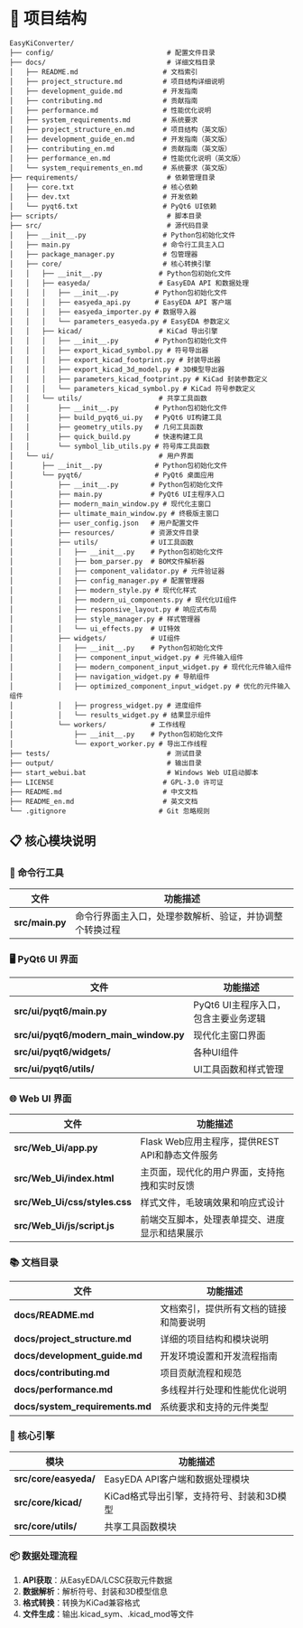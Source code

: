 # 📁 项目结构

```
EasyKiConverter/
├── config/                            # 配置文件目录
├── docs/                              # 详细文档目录
│   ├── README.md                     # 文档索引
│   ├── project_structure.md          # 项目结构详细说明
│   ├── development_guide.md          # 开发指南
│   ├── contributing.md               # 贡献指南
│   ├── performance.md                # 性能优化说明
│   ├── system_requirements.md        # 系统要求
│   ├── project_structure_en.md       # 项目结构（英文版）
│   ├── development_guide_en.md       # 开发指南（英文版）
│   ├── contributing_en.md            # 贡献指南（英文版）
│   ├── performance_en.md             # 性能优化说明（英文版）
│   └── system_requirements_en.md     # 系统要求（英文版）
├── requirements/                      # 依赖管理目录
│   ├── core.txt                      # 核心依赖
│   ├── dev.txt                       # 开发依赖
│   └── pyqt6.txt                     # PyQt6 UI依赖
├── scripts/                           # 脚本目录
├── src/                               # 源代码目录
│   ├── __init__.py                   # Python包初始化文件
│   ├── main.py                       # 命令行工具主入口
│   ├── package_manager.py            # 包管理器
│   ├── core/                         # 核心转换引擎
│   │   ├── __init__.py              # Python包初始化文件
│   │   ├── easyeda/                 # EasyEDA API 和数据处理
│   │   │   ├── __init__.py         # Python包初始化文件
│   │   │   ├── easyeda_api.py      # EasyEDA API 客户端
│   │   │   ├── easyeda_importer.py # 数据导入器
│   │   │   └── parameters_easyeda.py # EasyEDA 参数定义
│   │   ├── kicad/                   # KiCad 导出引擎
│   │   │   ├── __init__.py         # Python包初始化文件
│   │   │   ├── export_kicad_symbol.py # 符号导出器
│   │   │   ├── export_kicad_footprint.py # 封装导出器
│   │   │   ├── export_kicad_3d_model.py # 3D模型导出器
│   │   │   ├── parameters_kicad_footprint.py # KiCad 封装参数定义
│   │   │   └── parameters_kicad_symbol.py # KiCad 符号参数定义
│   │   └── utils/                   # 共享工具函数
│   │       ├── __init__.py         # Python包初始化文件
│   │       ├── build_pyqt6_ui.py   # PyQt6 UI构建工具
│   │       ├── geometry_utils.py   # 几何工具函数
│   │       ├── quick_build.py      # 快速构建工具
│   │       └── symbol_lib_utils.py # 符号库工具函数
│   └── ui/                          # 用户界面
│       ├── __init__.py             # Python包初始化文件
│       └── pyqt6/                  # PyQt6 桌面应用
│           ├── __init__.py        # Python包初始化文件
│           ├── main.py            # PyQt6 UI主程序入口
│           ├── modern_main_window.py # 现代化主窗口
│           ├── ultimate_main_window.py # 终极版主窗口
│           ├── user_config.json   # 用户配置文件
│           ├── resources/         # 资源文件目录
│           ├── utils/             # UI工具函数
│           │   ├── __init__.py    # Python包初始化文件
│           │   ├── bom_parser.py  # BOM文件解析器
│           │   ├── component_validator.py # 元件验证器
│           │   ├── config_manager.py # 配置管理器
│           │   ├── modern_style.py # 现代化样式
│           │   ├── modern_ui_components.py # 现代化UI组件
│           │   ├── responsive_layout.py # 响应式布局
│           │   ├── style_manager.py # 样式管理器
│           │   └── ui_effects.py  # UI特效
│           ├── widgets/           # UI组件
│           │   ├── __init__.py    # Python包初始化文件
│           │   ├── component_input_widget.py # 元件输入组件
│           │   ├── modern_component_input_widget.py # 现代化元件输入组件
│           │   ├── navigation_widget.py # 导航组件
│           │   ├── optimized_component_input_widget.py # 优化的元件输入组件
│           │   ├── progress_widget.py # 进度组件
│           │   └── results_widget.py # 结果显示组件
│           └── workers/           # 工作线程
│               ├── __init__.py    # Python包初始化文件
│               └── export_worker.py # 导出工作线程
├── tests/                             # 测试目录
├── output/                            # 输出目录
├── start_webui.bat                    # Windows Web UI启动脚本
├── LICENSE                           # GPL-3.0 许可证
├── README.md                         # 中文文档
├── README_en.md                      # 英文文档
└── .gitignore                       # Git 忽略规则
```

## 📋 核心模块说明

### 🎯 命令行工具
| 文件 | 功能描述 |
|------|----------|
| **src/main.py** | 命令行界面主入口，处理参数解析、验证，并协调整个转换过程 |

### 🖥️ PyQt6 UI 界面
| 文件 | 功能描述 |
|------|----------|
| **src/ui/pyqt6/main.py** | PyQt6 UI主程序入口，包含主要业务逻辑 |
| **src/ui/pyqt6/modern_main_window.py** | 现代化主窗口界面 |
| **src/ui/pyqt6/widgets/** | 各种UI组件 |
| **src/ui/pyqt6/utils/** | UI工具函数和样式管理 |

### 🌐 Web UI 界面
| 文件 | 功能描述 |
|------|----------|
| **src/Web_Ui/app.py** | Flask Web应用主程序，提供REST API和静态文件服务 |
| **src/Web_Ui/index.html** | 主页面，现代化的用户界面，支持拖拽和实时反馈 |
| **src/Web_Ui/css/styles.css** | 样式文件，毛玻璃效果和响应式设计 |
| **src/Web_Ui/js/script.js** | 前端交互脚本，处理表单提交、进度显示和结果展示 |

### 📚 文档目录
| 文件 | 功能描述 |
|------|----------|
| **docs/README.md** | 文档索引，提供所有文档的链接和简要说明 |
| **docs/project_structure.md** | 详细的项目结构和模块说明 |
| **docs/development_guide.md** | 开发环境设置和开发流程指南 |
| **docs/contributing.md** | 项目贡献流程和规范 |
| **docs/performance.md** | 多线程并行处理和性能优化说明 |
| **docs/system_requirements.md** | 系统要求和支持的元件类型 |

### 🔧 核心引擎
| 模块 | 功能描述 |
|------|----------|
| **src/core/easyeda/** | EasyEDA API客户端和数据处理模块 |
| **src/core/kicad/** | KiCad格式导出引擎，支持符号、封装和3D模型 |
| **src/core/utils/** | 共享工具函数模块 |

### 📦 数据处理流程
1. **API获取**：从EasyEDA/LCSC获取元件数据
2. **数据解析**：解析符号、封装和3D模型信息
3. **格式转换**：转换为KiCad兼容格式
4. **文件生成**：输出.kicad_sym、.kicad_mod等文件